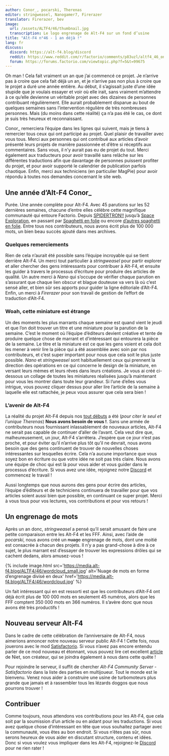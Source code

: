 ```yaml
---
author: Conor_, pocarski, Therenas
editor: stringweasel, Nanogamer7, Firerazer
translator: Firerazer, bev
image:
  url: /assets/ALTF4/46/thumbnail.jpg
  transcription: Le logo engrenage de Alt-F4 sur un fond d’usine
title: "Alt-F4 n°46 - 1 an déjà !"
lang: fr
discuss:
  discord: https://alt-f4.blog/discord
  reddit: https://www.reddit.com/r/factorio/comments/p83uzl/altf4_46_one_year_and_counting/
  forum: https://forums.factorio.com/viewtopic.php?f=5&t=99675
---
```


Oh man ! Cela fait vraiment un an que j’ai commencé ce projet. Je n’arrive pas à croire que cela fait déjà un an, et je n’arrive pas non plus à croire que le projet a duré une année entière. Au début, il s’agissait juste d’une idée stupide que je voulais essayer et voir où elle irait, sans vraiment m’attendre à ce qu’elle devienne un véritable projet avec des dizaines de personnes contribuant régulièrement. Elle aurait probablement disparue au bout de quelques semaines sans l’intervention régulière de très nombreuses personnes. Mais (du moins dans cette réalité) ça n’a pas été le cas, ce dont je suis très heureux et reconnaissant.

Conor_ remerciera l’équipe dans les lignes qui suivent, mais je tiens à remercier tous ceux qui ont participé au projet. Quel plaisir de travailler avec vous tous. Merci aux personnes qui ont contribué aux articles d’avoir présenté leurs projets de manière passionnée et d’être si réceptifs aux commentaires. Sans vous, il n’y aurait pas eu de projet du tout. Merci également aux traducteurs pour avoir travaillé sans relâche sur les différentes traductions afin que davantage de personnes puissent profiter du projet, et pour avoir supporté le calendrier de publication parfois chaotique. Enfin, merci aux techniciens (en particulier MagPie) pour avoir répondu à toutes nos demandes concernant le site web.

## Une année d’Alt-F4 <author>Conor_</author>

Purée. Une année complète pour Alt-F4. Avec 45 parutions sur les 52 dernières semaines, chacune d’entre elles célèbre cette magnifique communauté qui entoure Factorio. Depuis [SPIDERTRON!!](https://alt-f4.blog/fr/ALTF4-2/) jusqu’à [Space Exploration](https://alt-f4.blog/fr/ALTF4-14/#pr%C3%A9sentation-de-mod--space-exploration-ironic-toblerone), en passant par [Spaghetti en folie](https://alt-f4.blog/fr/ALTF4-23/) ou encore [d’autres spaghetti en folie](https://alt-f4.blog/fr/ALTF4-24/). Entre tous nos contributeurs, nous avons écrit plus de 100 000 mots, un bien beau succès ajouté dans mes archives.

### Quelques remerciements

Rien de cela n’aurait été possible sans l’équipe incroyable qui se tient derrière Alt-F4. Un merci tout particulier à *stringweasel* pour partir explorer et aller chercher des gens intéressants pour contribuer à Alt-F4, et ensuite les guider à travers le processus d’écriture pour produire des articles de qualité. Un autre merci à *Nano* qui s’occupe de vérifier chaque parution en s’assurant que chaque lien obscur et blague douteuse va vers là où c’est sensé aller, et bien sûr ses apports pour guider la ligne éditoriale d’Alt-F4. Enfin, un merci à *Firerazer* pour son travail de gestion de l’effort de traduction d’Alt-F4.

### Woah, cette miniature est étrange

Un des moments les plus marrants chaque semaine est quand vient le jeudi et que l’on doit trouver un titre et une miniature pour la parution de la semaine. C’est le moment où l’équipe d’éditeurs devient créative et tente de produire quelque chose de marrant et d’intéressant qui entourera la pièce de la semaine. Le titre et la miniature est ce que les gens voient et cela doit les mener à venir lire la pièce qui a été assemblée avec soin par nos contributeurs, et c’est super important pour nous que cela soit le plus juste possible. *Nano* et *stringweasel* sont habituellement ceux qui prennent la direction des opérations en ce qui concerne le design de la miniature, en versant leurs mèmes et leurs rêves dans leurs créations. Je vous ai créé ci-dessous un collage de toutes les miniatures réalisées jusqu’à maintenant pour vous les montrer dans toute leur grandeur. Si l’une d’elles vous intrigue, vous pouvez cliquer dessus pour aller lire l’article de la semaine à laquelle elle est rattachée, je peux vous assurer que cela sera bien !

<p></p>

<div id="grid" class="center flex flex-wrap flex-center">

<script>
var x ="", i;
for (i=45; i>0; i--) {
  x = x + "<div class='image' style='max-width: 150px; margin: 5px;'><a href='https://alt-f4.blog/fr/ALTF4-" + i + "/' target='_blank'><img src='https://alt-f4.blog/assets/ALTF4/" + i + "/thumbnail.jpg' alt='Miniature du Alt-F4 n°" + i + "'></div>";
}
document.getElementById("grid").innerHTML = x;
</script>

</div>
<p></p>

### L’avenir de Alt-F4

La réalité du projet Alt-F4 depuis nos [tout débuts](https://alt-f4.blog/fr/ALTF4-1/) a été (*pour citer le seul et l’unique Therenas*) **Nous avons besoin de vous !**. Sans une armée de contributeurs nous fournissant inlassablement de nouveaux articles, Alt-F4 ne serait pas capable de continuer d’aller de l’avant. Cela veut dire que, malheureusement, un jour, Alt-F4 s’arrêtera. J’espère que ce jour n’est pas proche, et pour éviter qu’il n’arrive plus tôt qu’il ne devrait, nous avons besoin que des gens continuent de trouver de nouvelles choses intéressantes sur lesquelles écrire. Cela n’a aucune importance que vous soyez bon en écriture ou que votre idée ne soit pas très claire. Nous avons une équipe de choc qui est là pour vous aider et vous guider dans le processus d’écriture. Si vous avez une idée, rejoignez notre [Discord](https://alt-f4.blog/discord) et commencez le travail !

Aussi longtemps que nous aurons des gens pour écrire des articles, l’équipe d’éditeurs et de techniciens continuera de travailler pour que vos articles soient aussi bien que possible, en continuant ce super projet. Merci à vous tous pour vos lectures, vos contributions et pour vos retours !

## Un engrenage de mots

Après un an donc, *stringweasel* a pensé qu’il serait amusant de faire une petite comparaison entre les Alt-F4 et les FFF. Ainsi, avec l’aide de *pocarski*, nous avons créé un ~~nuage~~ engrenage de mots, dont une moitié est consacrée à chacun des projets. Il n’y a pas grand-chose à dire à ce sujet, le plus marrant est d’essayer de trouver les expressions drôles qui se cachent dedans, alors amusez-vous !

{% include image.html src='https://media.alt-f4.blog/ALTF4/46/wordcloud_small.jpg' alt='Nuage de mots en forme d’engrenage divisé en deux' href='https://media.alt-f4.blog/ALTF4/46/wordcloud.jpg' %}

Un fait intéressant qui en est ressorti est que les contributeurs d’Alt-F4 ont déjà écrit plus de 100 000 mots en seulement 45 numéros, alors que les FFF comptent 350 000 mots en 366 numéros. Il s’avère donc que nous avons été très productifs !

## Nouveau serveur Alt-F4

Dans le cadre de cette célébration de l’anniversaire de Alt-F4, nous aimerions annoncer notre nouveau serveur public Alt-F4 ! Cette fois, nous jouerons avec le mod [Satisfactorio](https://mods.factorio.com/mod/Satisfactorio). Si vous n’avez pas encore entendu parler de ce mod nouveau et étonnant, vous pouvez lire cet excellent [article](https://alt-f4.blog/fr/ALTF4-45/) de Niet, son créateur, qui se joindra également à nous dans cette quête !

Pour rejoindre le serveur, il suffit de chercher *Alt-F4 Community Server - Satisfactorio* dans la liste des parties en multijoueur. Tout le monde est le bienvenu. Venez nous aider à construire une usine de turbomoteurs plus grande que jamais et à rassembler tous les lézards doggos que nous pourrons trouver !

## Contribuer

Comme toujours, nous attendons vos contributions pour les Alt-F4, que cela soit par la soumission d’un article ou en aidant pour les traductions. Si vous avez quelque chose d’intéressant en tête que vous souhaitez partager avec la communauté, vous êtes au bon endroit. Si vous n’êtes pas sûr, nous serons heureux de vous aider en discutant structure, contenu et idées. Donc si vous voulez vous impliquer dans les Alt-F4, rejoignez-le [Discord](https://discord.gg/nxnCFkb) pour ne rien rater !
